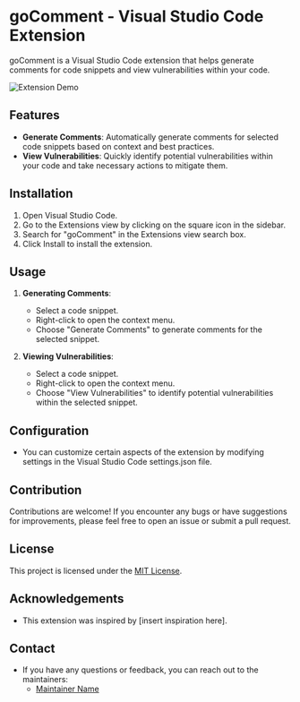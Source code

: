 # goComment - Visual Studio Code Extension

goComment is a Visual Studio Code extension that helps generate comments for code snippets and view vulnerabilities within your code.

![Extension Demo](demo.gif)

## Features

- **Generate Comments**: Automatically generate comments for selected code snippets based on context and best practices.
- **View Vulnerabilities**: Quickly identify potential vulnerabilities within your code and take necessary actions to mitigate them.

## Installation

1. Open Visual Studio Code.
2. Go to the Extensions view by clicking on the square icon in the sidebar.
3. Search for "goComment" in the Extensions view search box.
4. Click Install to install the extension.

## Usage

1. **Generating Comments**:
   - Select a code snippet.
   - Right-click to open the context menu.
   - Choose "Generate Comments" to generate comments for the selected snippet.

2. **Viewing Vulnerabilities**:
   - Select a code snippet.
   - Right-click to open the context menu.
   - Choose "View Vulnerabilities" to identify potential vulnerabilities within the selected snippet.

## Configuration

- You can customize certain aspects of the extension by modifying settings in the Visual Studio Code settings.json file.

## Contribution

Contributions are welcome! If you encounter any bugs or have suggestions for improvements, please feel free to open an issue or submit a pull request.

## License

This project is licensed under the [MIT License](LICENSE).

## Acknowledgements

- This extension was inspired by [insert inspiration here].

## Contact

- If you have any questions or feedback, you can reach out to the maintainers:
  - [Maintainer Name](maintainer@example.com)

